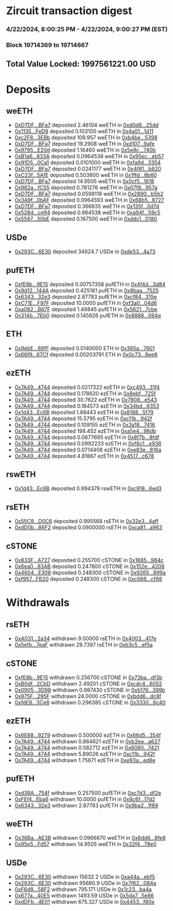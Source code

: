 # Zircuit transaction digest
### 4/22/2024, 8:00:25 PM - 4/22/2024, 9:00:27 PM (EST)
### Block 19714369 to 19714667

## Total Value Locked: 1997561221.00 USD

# Deposits
## weETH
- [0xD7DF...BFa7](https://etherscan.io/address/0xD7DF7E085214743530afF339aFC420c7c720BFa7) deposited 2.46104 weETH in [0xd0d8...25dd](https://etherscan.io/tx/0xD7DF7E085214743530afF339aFC420c7c720BFa7)
- [0x1135...FeD9](https://etherscan.io/address/0x1135885251aaD7dd3a7fd5BB51397fE4503bFeD9) deposited 0.103100 weETH in [0x4a01...1d11](https://etherscan.io/tx/0x1135885251aaD7dd3a7fd5BB51397fE4503bFeD9)
- [0xc2F8...3EBb](https://etherscan.io/address/0xc2F89Ac5B83e4c23751825dc65Ac10Dce11C3EBb) deposited 109.957 weETH in [0xb4be...5398](https://etherscan.io/tx/0xc2F89Ac5B83e4c23751825dc65Ac10Dce11C3EBb)
- [0xD7DF...BFa7](https://etherscan.io/address/0xD7DF7E085214743530afF339aFC420c7c720BFa7) deposited 19.2908 weETH in [0xd107...9afe](https://etherscan.io/tx/0xD7DF7E085214743530afF339aFC420c7c720BFa7)
- [0x9795...E20d](https://etherscan.io/address/0x9795aBE519cf766A4358a71A7744989d2bF9E20d) deposited 1.16460 weETH in [0x5e9c...740b](https://etherscan.io/tx/0x9795aBE519cf766A4358a71A7744989d2bF9E20d)
- [0xB1a6...833A](https://etherscan.io/address/0xB1a69DFc93c87EE917A2ed76a872022A2E31833A) deposited 0.0964538 weETH in [0x95ec...eb57](https://etherscan.io/tx/0xB1a69DFc93c87EE917A2ed76a872022A2E31833A)
- [0x91D5...0Ca1](https://etherscan.io/address/0x91D5b3Fb51aBF23648fd4A71Fa7ac2A224440Ca1) deposited 0.0101000 weETH in [0xfa9d...3354](https://etherscan.io/tx/0x91D5b3Fb51aBF23648fd4A71Fa7ac2A224440Ca1)
- [0xD7DF...BFa7](https://etherscan.io/address/0xD7DF7E085214743530afF339aFC420c7c720BFa7) deposited 0.0241177 weETH in [0x4f81...b820](https://etherscan.io/tx/0xD7DF7E085214743530afF339aFC420c7c720BFa7)
- [0xC23f...5AfE](https://etherscan.io/address/0xC23f0fADE4e0ED88adEcfCB31B7E10d63a935AfE) deposited 0.503600 weETH in [0x1ffd...8b60](https://etherscan.io/tx/0xC23f0fADE4e0ED88adEcfCB31B7E10d63a935AfE)
- [0xD7DF...BFa7](https://etherscan.io/address/0xD7DF7E085214743530afF339aFC420c7c720BFa7) deposited 14.9505 weETH in [0x0cf5...1618](https://etherscan.io/tx/0xD7DF7E085214743530afF339aFC420c7c720BFa7)
- [0x962a...fC55](https://etherscan.io/address/0x962ab594E4c81AB8f5E80A998fc9E77900CdfC55) deposited 0.781276 weETH in [0x07f8...957a](https://etherscan.io/tx/0x962ab594E4c81AB8f5E80A998fc9E77900CdfC55)
- [0xD7DF...BFa7](https://etherscan.io/address/0xD7DF7E085214743530afF339aFC420c7c720BFa7) deposited 0.0598118 weETH in [0x2890...b5b2](https://etherscan.io/tx/0xD7DF7E085214743530afF339aFC420c7c720BFa7)
- [0x3A9f...0bAF](https://etherscan.io/address/0x3A9f3B6FFb8ca0ddFBaA2f701E7F426B6d480bAF) deposited 0.0964593 weETH in [0x68b5...8727](https://etherscan.io/tx/0x3A9f3B6FFb8ca0ddFBaA2f701E7F426B6d480bAF)
- [0xD7DF...BFa7](https://etherscan.io/address/0xD7DF7E085214743530afF339aFC420c7c720BFa7) deposited 0.366935 weETH in [0x135f...0d7d](https://etherscan.io/tx/0xD7DF7E085214743530afF339aFC420c7c720BFa7)
- [0x528d...ce94](https://etherscan.io/address/0x528d8d094A5816A29BF99E2acDf50C4B2Ce7ce94) deposited 0.964538 weETH in [0xa94f...59c5](https://etherscan.io/tx/0x528d8d094A5816A29BF99E2acDf50C4B2Ce7ce94)
- [0x5587...30bE](https://etherscan.io/address/0x5587756575667d85e6B32dFbCcEF480521aE30bE) deposited 0.167500 weETH in [0xddc1...0180](https://etherscan.io/tx/0x5587756575667d85e6B32dFbCcEF480521aE30bE)
## USDe
- [0x293C...6E30](https://etherscan.io/address/0x293C6937D8D82e05B01335F7B33FBA0c8e256E30) deposited 34624.7 USDe in [0xde53...4a73](https://etherscan.io/tx/0x293C6937D8D82e05B01335F7B33FBA0c8e256E30)
## pufETH
- [0xfE8b...9E15](https://etherscan.io/address/0xfE8b88b9964Cbca46379753f31384c78DF5b9E15) deposited 0.00757358 pufETH in [0x4f4d...3d84](https://etherscan.io/tx/0xfE8b88b9964Cbca46379753f31384c78DF5b9E15)
- [0x9d12...144A](https://etherscan.io/address/0x9d12102a392C155Aeea77cF773A89FFa745d144A) deposited 0.425181 pufETH in [0x8baa...7525](https://etherscan.io/tx/0x9d12102a392C155Aeea77cF773A89FFa745d144A)
- [0x6343...32e3](https://etherscan.io/address/0x6343F219fF9fa8ed73Af4F56623D1D7d966D32e3) deposited 2.87783 pufETH in [0xcf84...315e](https://etherscan.io/tx/0x6343F219fF9fa8ed73Af4F56623D1D7d966D32e3)
- [0xC71E...F97F](https://etherscan.io/address/0xC71EEc32d4B30B69FA3A231B57932c321c22F97F) deposited 10.0000 pufETH in [0xf3a0...04d6](https://etherscan.io/tx/0xC71EEc32d4B30B69FA3A231B57932c321c22F97F)
- [0xa082...B67F](https://etherscan.io/address/0xa08275a795584AeAA77D67b8d485E3F73eE6B67F) deposited 1.49845 pufETH in [0x5621...7cbe](https://etherscan.io/tx/0xa08275a795584AeAA77D67b8d485E3F73eE6B67F)
- [0x314b...7Eb0](https://etherscan.io/address/0x314b657c87ACAE85d2f7654eBb14f5e319367Eb0) deposited 0.145926 pufETH in [0x8888...064e](https://etherscan.io/tx/0x314b657c87ACAE85d2f7654eBb14f5e319367Eb0)
## ETH
- [0x9ebE...89fF](https://etherscan.io/address/0x9ebE151356f690cE3eaADc8DDadd0DCc3b9a89fF) deposited 0.0140000 ETH in [0x365a...7601](https://etherscan.io/tx/0x9ebE151356f690cE3eaADc8DDadd0DCc3b9a89fF)
- [0x66f9...67Cf](https://etherscan.io/address/0x66f9f476B383df609BEaB27E076d4784C27F67Cf) deposited 0.00203791 ETH in [0x0c73...8ee8](https://etherscan.io/tx/0x66f9f476B383df609BEaB27E076d4784C27F67Cf)
## ezETH
- [0x7A49...4744](https://etherscan.io/address/0x7A493Be5c2ce014cD049Bf178a1ac0Db1B434744) deposited 0.0217322 ezETH in [0xc493...31f4](https://etherscan.io/tx/0x7A493Be5c2ce014cD049Bf178a1ac0Db1B434744)
- [0x7A49...4744](https://etherscan.io/address/0x7A493Be5c2ce014cD049Bf178a1ac0Db1B434744) deposited 0.178620 ezETH in [0x8ebf...725f](https://etherscan.io/tx/0x7A493Be5c2ce014cD049Bf178a1ac0Db1B434744)
- [0x7A49...4744](https://etherscan.io/address/0x7A493Be5c2ce014cD049Bf178a1ac0Db1B434744) deposited 30.7622 ezETH in [0x7808...e543](https://etherscan.io/tx/0x7A493Be5c2ce014cD049Bf178a1ac0Db1B434744)
- [0x7A49...4744](https://etherscan.io/address/0x7A493Be5c2ce014cD049Bf178a1ac0Db1B434744) deposited 0.184573 ezETH in [0x34bd...6353](https://etherscan.io/tx/0x7A493Be5c2ce014cD049Bf178a1ac0Db1B434744)
- [0x1d43...Ec6B](https://etherscan.io/address/0x1d43692Ce7E0f3ff793C4569311abB708Bc6Ec6B) deposited 1.88443 ezETH in [0x8188...5f79](https://etherscan.io/tx/0x1d43692Ce7E0f3ff793C4569311abB708Bc6Ec6B)
- [0x7A49...4744](https://etherscan.io/address/0x7A493Be5c2ce014cD049Bf178a1ac0Db1B434744) deposited 15.5795 ezETH in [0xc11b...942f](https://etherscan.io/tx/0x7A493Be5c2ce014cD049Bf178a1ac0Db1B434744)
- [0x7A49...4744](https://etherscan.io/address/0x7A493Be5c2ce014cD049Bf178a1ac0Db1B434744) deposited 0.109155 ezETH in [0x3a18...7416](https://etherscan.io/tx/0x7A493Be5c2ce014cD049Bf178a1ac0Db1B434744)
- [0x7A49...4744](https://etherscan.io/address/0x7A493Be5c2ce014cD049Bf178a1ac0Db1B434744) deposited 198.452 ezETH in [0xa5e4...98db](https://etherscan.io/tx/0x7A493Be5c2ce014cD049Bf178a1ac0Db1B434744)
- [0x7A49...4744](https://etherscan.io/address/0x7A493Be5c2ce014cD049Bf178a1ac0Db1B434744) deposited 0.0677695 ezETH in [0x8f7b...8fdf](https://etherscan.io/tx/0x7A493Be5c2ce014cD049Bf178a1ac0Db1B434744)
- [0x7A49...4744](https://etherscan.io/address/0x7A493Be5c2ce014cD049Bf178a1ac0Db1B434744) deposited 0.0992233 ezETH in [0xf6c1...e936](https://etherscan.io/tx/0x7A493Be5c2ce014cD049Bf178a1ac0Db1B434744)
- [0x7A49...4744](https://etherscan.io/address/0x7A493Be5c2ce014cD049Bf178a1ac0Db1B434744) deposited 0.0714408 ezETH in [0xe83e...816a](https://etherscan.io/tx/0x7A493Be5c2ce014cD049Bf178a1ac0Db1B434744)
- [0x7A49...4744](https://etherscan.io/address/0x7A493Be5c2ce014cD049Bf178a1ac0Db1B434744) deposited 4.81867 ezETH in [0x4517...c678](https://etherscan.io/tx/0x7A493Be5c2ce014cD049Bf178a1ac0Db1B434744)
## rswETH
- [0x1d43...Ec6B](https://etherscan.io/address/0x1d43692Ce7E0f3ff793C4569311abB708Bc6Ec6B) deposited 0.994379 rswETH in [0xc918...6ed3](https://etherscan.io/tx/0x1d43692Ce7E0f3ff793C4569311abB708Bc6Ec6B)
## rsETH
- [0x55C9...D0C6](https://etherscan.io/address/0x55C94752B98deAc4AFC283dc52116179D1C8D0C6) deposited 0.995568 rsETH in [0x32e3...4aff](https://etherscan.io/tx/0x55C94752B98deAc4AFC283dc52116179D1C8D0C6)
- [0xdD0b...86F2](https://etherscan.io/address/0xdD0b2954F27Efc8dDbAF5C4CaD2c5BEFa4c286F2) deposited 0.0900000 rsETH in [0xca81...a963](https://etherscan.io/tx/0xdD0b2954F27Efc8dDbAF5C4CaD2c5BEFa4c286F2)
## cSTONE
- [0x833F...A727](https://etherscan.io/address/0x833F281C67F2Fd09027380A93687E67a90c6A727) deposited 0.255700 cSTONE in [0x1685...984c](https://etherscan.io/tx/0x833F281C67F2Fd09027380A93687E67a90c6A727)
- [0x6ea0...83AB](https://etherscan.io/address/0x6ea0E87113B64E0a3C0F0D49e57649199eD283AB) deposited 0.247800 cSTONE in [0x152e...4208](https://etherscan.io/tx/0x6ea0E87113B64E0a3C0F0D49e57649199eD283AB)
- [0x4604...E308](https://etherscan.io/address/0x46046545519918383Abbc84Ac1A14bC197b0E308) deposited 0.248300 cSTONE in [0x9265...899a](https://etherscan.io/tx/0x46046545519918383Abbc84Ac1A14bC197b0E308)
- [0xf957...FB20](https://etherscan.io/address/0xf95794338B2E1b9320CD364368366c8013bcFB20) deposited 0.248300 cSTONE in [0xc066...cf88](https://etherscan.io/tx/0xf95794338B2E1b9320CD364368366c8013bcFB20)
# Withdrawals
## rsETH
- [0xA031...2a34](https://etherscan.io/address/0xA031EEA935F435e9B0dA6346E8986B39E4af2a34) withdrawn 9.00000 rsETH in [0x4003...417e](https://etherscan.io/tx/0xA031EEA935F435e9B0dA6346E8986B39E4af2a34)
- [0x5efb...7eaF](https://etherscan.io/address/0x5efbF94A1EE232c17827c10205D0d238F9447eaF) withdrawn 29.7397 rsETH in [0xb3c5...ef5a](https://etherscan.io/tx/0x5efbF94A1EE232c17827c10205D0d238F9447eaF)
## cSTONE
- [0xfE8b...9E15](https://etherscan.io/address/0xfE8b88b9964Cbca46379753f31384c78DF5b9E15) withdrawn 0.256700 cSTONE in [0x73ba...df3b](https://etherscan.io/tx/0xfE8b88b9964Cbca46379753f31384c78DF5b9E15)
- [0xB0df...2CbD](https://etherscan.io/address/0xB0df43C41B7fFd3C76ef358F219a98BF3D8D2CbD) withdrawn 2.49201 cSTONE in [0xcdc4...6052](https://etherscan.io/tx/0xB0df43C41B7fFd3C76ef358F219a98BF3D8D2CbD)
- [0x0905...3D98](https://etherscan.io/address/0x0905B14df4847537177D393A957fb8D6db4A3D98) withdrawn 0.987430 cSTONE in [0xb176...399b](https://etherscan.io/tx/0x0905B14df4847537177D393A957fb8D6db4A3D98)
- [0x975F...295F](https://etherscan.io/address/0x975FE70DdF52C60AbDc80e1be11469E02035295F) withdrawn 24.0000 cSTONE in [0xbdd6...dc8f](https://etherscan.io/tx/0x975FE70DdF52C60AbDc80e1be11469E02035295F)
- [0xfdE8...3Ce8](https://etherscan.io/address/0xfdE8b81E98D03A1861E43769CF96cAFe825a3Ce8) withdrawn 0.296385 cSTONE in [0x3330...6c40](https://etherscan.io/tx/0xfdE8b81E98D03A1861E43769CF96cAFe825a3Ce8)
## ezETH
- [0x6E88...9279](https://etherscan.io/address/0x6E88b0B85f26Fb5B207F68A2a4491a1CDF7B9279) withdrawn 0.500000 ezETH in [0x66d5...354f](https://etherscan.io/tx/0x6E88b0B85f26Fb5B207F68A2a4491a1CDF7B9279)
- [0x7A49...4744](https://etherscan.io/address/0x7A493Be5c2ce014cD049Bf178a1ac0Db1B434744) withdrawn 0.864621 ezETH in [0xb2ea...a627](https://etherscan.io/tx/0x7A493Be5c2ce014cD049Bf178a1ac0Db1B434744)
- [0x7A49...4744](https://etherscan.io/address/0x7A493Be5c2ce014cD049Bf178a1ac0Db1B434744) withdrawn 0.582712 ezETH in [0x8080...7421](https://etherscan.io/tx/0x7A493Be5c2ce014cD049Bf178a1ac0Db1B434744)
- [0x7A49...4744](https://etherscan.io/address/0x7A493Be5c2ce014cD049Bf178a1ac0Db1B434744) withdrawn 5.89026 ezETH in [0xc11b...942f](https://etherscan.io/tx/0x7A493Be5c2ce014cD049Bf178a1ac0Db1B434744)
- [0x7A49...4744](https://etherscan.io/address/0x7A493Be5c2ce014cD049Bf178a1ac0Db1B434744) withdrawn 1.75671 ezETH in [0xe93a...ed8e](https://etherscan.io/tx/0x7A493Be5c2ce014cD049Bf178a1ac0Db1B434744)
## pufETH
- [0xd3BA...754f](https://etherscan.io/address/0xd3BAE1823E8692985Dd2Aa874Ced4B563a33754f) withdrawn 0.257500 pufETH in [0xc7d3...df2e](https://etherscan.io/tx/0xd3BAE1823E8692985Dd2Aa874Ced4B563a33754f)
- [0xFEf4...Eba6](https://etherscan.io/address/0xFEf4C92D14AF95D5A936cd4De11947efDA65Eba6) withdrawn 10.0000 pufETH in [0x8c6f...17d2](https://etherscan.io/tx/0xFEf4C92D14AF95D5A936cd4De11947efDA65Eba6)
- [0x6343...32e3](https://etherscan.io/address/0x6343F219fF9fa8ed73Af4F56623D1D7d966D32e3) withdrawn 2.87783 pufETH in [0x9ba2...1f89](https://etherscan.io/tx/0x6343F219fF9fa8ed73Af4F56623D1D7d966D32e3)
## weETH
- [0x36Ba...AE3B](https://etherscan.io/address/0x36Bac71A12D2398994e7e224E2f66Ab8B46DAE3B) withdrawn 0.0966670 weETH in [0x6dd6...8fe8](https://etherscan.io/tx/0x36Bac71A12D2398994e7e224E2f66Ab8B46DAE3B)
- [0x95e5...Fd57](https://etherscan.io/address/0x95e503d4281fE57a1fcfC99bDb1F431Ae7D9Fd57) withdrawn 14.9505 weETH in [0x32f4...78e0](https://etherscan.io/tx/0x95e503d4281fE57a1fcfC99bDb1F431Ae7D9Fd57)
## USDe
- [0x293C...6E30](https://etherscan.io/address/0x293C6937D8D82e05B01335F7B33FBA0c8e256E30) withdrawn 15632.2 USDe in [0xa44a...ebf5](https://etherscan.io/tx/0x293C6937D8D82e05B01335F7B33FBA0c8e256E30)
- [0x293C...6E30](https://etherscan.io/address/0x293C6937D8D82e05B01335F7B33FBA0c8e256E30) withdrawn 95680.9 USDe in [0x7f62...084a](https://etherscan.io/tx/0x293C6937D8D82e05B01335F7B33FBA0c8e256E30)
- [0xF6d8...58F2](https://etherscan.io/address/0xF6d8B64CD123F9A60ac9608cA509f360f30e58F2) withdrawn 795.171 USDe in [0x1c23...ba4a](https://etherscan.io/tx/0xF6d8B64CD123F9A60ac9608cA509f360f30e58F2)
- [0x677a...40E5](https://etherscan.io/address/0x677add2dcC445e7EEbFCDde2Fc8E2b72D73840E5) withdrawn 1493.59 USDe in [0x5da7...5e86](https://etherscan.io/tx/0x677add2dcC445e7EEbFCDde2Fc8E2b72D73840E5)
- [0xdDFb...4E01](https://etherscan.io/address/0xdDFb08Dc36386fb6a7A7EeB45E7d32F4A5614E01) withdrawn 675.327 USDe in [0x4453...f80e](https://etherscan.io/tx/0xdDFb08Dc36386fb6a7A7EeB45E7d32F4A5614E01)
